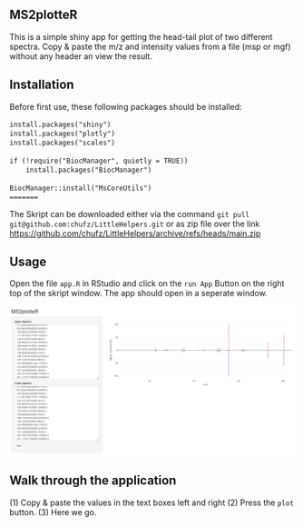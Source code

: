 ## MS2plotteR

This is a simple shiny app for getting the head-tail plot of two different spectra.
Copy & paste the m/z and intensity values from a file (msp or mgf) without any header an view the result. 

## Installation
Before first use, these following packages should be installed:

```{R}
install.packages("shiny")
install.packages("plotly")
install.packages("scales")

if (!require("BiocManager", quietly = TRUE))
    install.packages("BiocManager")

BiocManager::install("MsCoreUtils")
=======
```

The Skript can be downloaded either via the command `git pull git@github.com:chufz/LittleHelpers.git` or as zip file over the link https://github.com/chufz/LittleHelpers/archive/refs/heads/main.zip


## Usage

Open the file `app.R` in RStudio and click on the `run App` Button on the right top of the skript window. The app should open in a seperate window.

![Example](www/layout.png)

## Walk through the application

(1) Copy & paste the values in the text boxes left and right
(2) Press the `plot` button. 
(3) Here we go.
